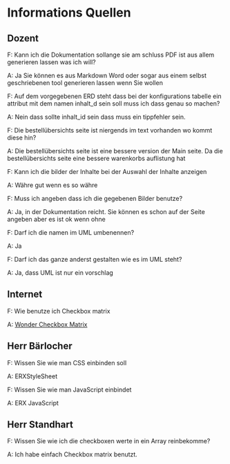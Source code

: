 # Informations Quellen

## Dozent

F: Kann ich die Dokumentation sollange sie am schluss PDF ist aus allem generieren lassen was ich will?

A: Ja Sie können es aus Markdown Word oder sogar aus einem selbst geschriebenen tool generieren lassen wenn Sie wollen

F: Auf dem vorgegebenen ERD steht dass bei der konfigurations tabelle ein attribut mit dem namen inhalt_d sein soll muss ich dass genau so machen?

A: Nein dass sollte inhalt_id sein dass muss ein tippfehler sein.

F: Die bestellübersichts seite ist niergends im text vorhanden wo kommt diese hin?

A: Die bestellübersichts seite ist eine bessere version der Main seite. Da die bestellübersichts seite eine bessere warenkorbs auflistung hat

F: Kann ich die bilder der Inhalte bei der Auswahl der Inhalte anzeigen

A: Währe gut wenn es so währe

F: Muss ich angeben dass ich die gegebenen Bilder benutze?

A: Ja, in der Dokumentation reicht. Sie können es schon auf der Seite angeben aber es ist ok wenn ohne

F: Darf ich die namen im UML umbenennen?

A: Ja

F: Darf ich das ganze anderst gestalten wie es im UML steht?

A: Ja, dass UML ist nur ein vorschlag

## Internet

F: Wie benutze ich Checkbox matrix

A: [Wonder Checkbox Matrix](https://github.com/wocommunity/wonder/blob/4d7f6bf9236c3005359101d6f3c9e6224d47750e/Frameworks/Core/JavaWOExtensions/Sources/com/webobjects/woextensions/WOCheckboxMatrix.java)

## Herr Bärlocher

F: Wissen Sie wie man CSS einbinden soll

A: ERXStyleSheet

F: Wissen Sie wie man JavaScript einbindet

A: ERX JavaScript

## Herr Standhart

F: Wissen Sie wie ich die checkboxen werte in ein Array reinbekomme?

A: Ich habe einfach Checkbox matrix benutzt.